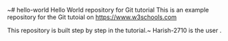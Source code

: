 ~# hello-world
Hello World repository for Git tutorial
This is an example repository for the Git tutoial on https://www.w3schools.com

This repository is built step by step in the tutorial.~
Harish-2710 is the user .
